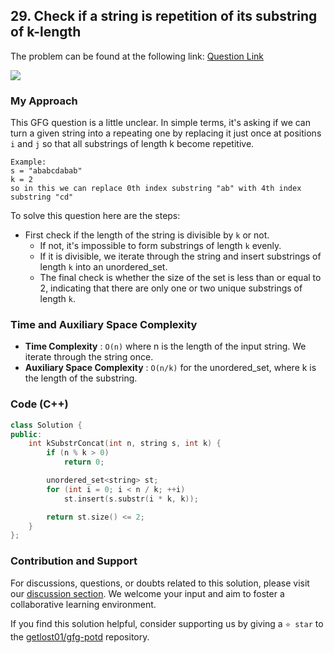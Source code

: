 ## 29. Check if a string is repetition of its substring of k-length
The problem can be found at the following link: [Question Link](https://www.geeksforgeeks.org/problems/check-if-a-string-is-repetition-of-its-substring-of-k-length3302/1)

![](https://badgen.net/badge/Level/Medium/yellow)

### My Approach
This GFG question is a little unclear. In simple terms, it's asking if we can turn a given string into a repeating one by replacing it just once at positions `i` and `j` so that all substrings of length k become repetitive.
```
Example:
s = "ababcdabab"
k = 2
so in this we can replace 0th index substring "ab" with 4th index substring "cd"
```

To solve this question here are the steps:
- First check if the length of the string is divisible by `k` or not. 
	- If not, it's impossible to form substrings of length `k` evenly. 
	- If it is divisible, we iterate through the string and insert substrings of length `k` into an unordered_set. 
	- The final check is whether the size of the set is less than or equal to 2, indicating that there are only one or two unique substrings of length `k`.

### Time and Auxiliary Space Complexity

- **Time Complexity** : `O(n)` where n is the length of the input string. We iterate through the string once.
- **Auxiliary Space Complexity** : `O(n/k)` for the unordered_set, where k is the length of the substring.

### Code (C++)
```cpp
class Solution {
public:
    int kSubstrConcat(int n, string s, int k) {
        if (n % k > 0)
            return 0;

        unordered_set<string> st;
        for (int i = 0; i < n / k; ++i)
            st.insert(s.substr(i * k, k));

        return st.size() <= 2;
    }
};
```

### Contribution and Support

For discussions, questions, or doubts related to this solution, please visit our [discussion section](https://github.com/getlost01/gfg-potd/discussions). We welcome your input and aim to foster a collaborative learning environment.

If you find this solution helpful, consider supporting us by giving a `⭐ star` to the [getlost01/gfg-potd](https://github.com/getlost01/gfg-potd) repository.